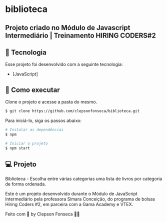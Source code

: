 # biblioteca
## Projeto criado no Módulo de Javascript Intermediário | Treinamento HIRING CODERS#2

## 🧪 Tecnologia

Esse projeto foi desenvolvido com a seguinte tecnologia:

- [JavaScript]

## 🚀 Como executar

Clone o projeto e acesse a pasta do mesmo.

```bash
$ git clone https://github.com/clepsonfonseca/biblioteca.git
```
Para iniciá-lo, siga os passos abaixo:
```bash
# Instalar as dependências
$ npm

# Iniciar o projeto
$ npm start
```
## 💻 Projeto

Biblioteca - Escolha entre várias categorias uma lista de livros por categoria de forma ordenada. 

Este é um projeto desenvolvido durante o Módulo de JavaScript Intermediário pela professora Simara Conceição, do programa de bolsas Hiring Coders #2, em parceira com a Gama Academy e VTEX.


Feito com 💜 by Clepson Fonseca 👋🏻 
